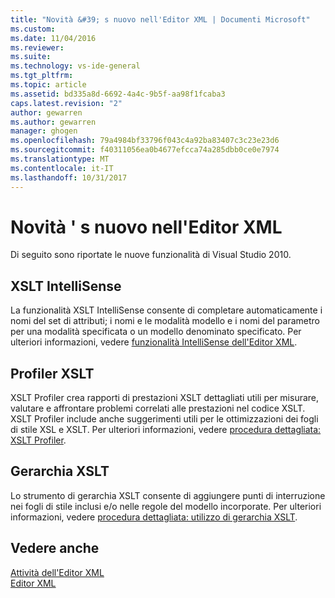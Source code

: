 ```yaml
---
title: "Novità &#39; s nuovo nell'Editor XML | Documenti Microsoft"
ms.custom: 
ms.date: 11/04/2016
ms.reviewer: 
ms.suite: 
ms.technology: vs-ide-general
ms.tgt_pltfrm: 
ms.topic: article
ms.assetid: bd335a8d-6692-4a4c-9b5f-aa98f1fcaba3
caps.latest.revision: "2"
author: gewarren
ms.author: gewarren
manager: ghogen
ms.openlocfilehash: 79a4984bf33796f043c4a92ba83407c3c23e23d6
ms.sourcegitcommit: f40311056ea0b4677efcca74a285dbb0ce0e7974
ms.translationtype: MT
ms.contentlocale: it-IT
ms.lasthandoff: 10/31/2017
---
```

# <a name="what39s-new-in-the-xml-editor"></a>Novità &#39; s nuovo nell'Editor XML
Di seguito sono riportate le nuove funzionalità di Visual Studio 2010.  
  
## <a name="xslt-intellisense"></a>XSLT IntelliSense  
 La funzionalità XSLT IntelliSense consente di completare automaticamente i nomi del set di attributi; i nomi e le modalità modello e i nomi del parametro per una modalità specificata o un modello denominato specificato. Per ulteriori informazioni, vedere [funzionalità IntelliSense dell'Editor XML](../xml-tools/xml-editor-intellisense-features.md).  
  
## <a name="xslt-profiler"></a>Profiler XSLT  
 XSLT Profiler crea rapporti di prestazioni XSLT dettagliati utili per misurare, valutare e affrontare problemi correlati alle prestazioni nel codice XSLT. XSLT Profiler include anche suggerimenti utili per le ottimizzazioni dei fogli di stile XSL e XSLT. Per ulteriori informazioni, vedere [procedura dettagliata: XSLT Profiler](../xml-tools/walkthrough-xslt-profiler.md).  
  
## <a name="xslt-hierarchy"></a>Gerarchia XSLT  
 Lo strumento di gerarchia XSLT consente di aggiungere punti di interruzione nei fogli di stile inclusi e/o nelle regole del modello incorporate. Per ulteriori informazioni, vedere [procedura dettagliata: utilizzo di gerarchia XSLT](../xml-tools/walkthrough-using-xslt-hierarchy.md).  
  
## <a name="see-also"></a>Vedere anche  
 [Attività dell'Editor XML](../xml-tools/xml-editor-tasks.md)   
 [Editor XML](../xml-tools/xml-editor.md)